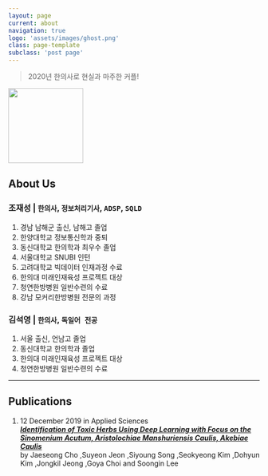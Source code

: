 ```yaml
---
layout: page
current: about
navigation: true
logo: 'assets/images/ghost.png'
class: page-template
subclass: 'post page'
---
```

> 2020년 한의사로 현실과 마주한 커플!

<img src="{{ site.baseurl }}assets/built/images/background-frontend3.jpg" width="150" />

## About Us 


### 조재성 |  `한의사`, `정보처리기사`, `ADSP`, `SQLD`
 1. 경남 남해군 출신, 남해고 졸업
 2. 한양대학교 정보통신학과 중퇴
 3. 동신대학교 한의학과 최우수 졸업  
 4. 서울대학교  SNUBI 인턴
 5. 고려대학교 빅데이터 인재과정 수료
 6. 한의대 미래인재육성 프로젝트 대상
 7. 청연한방병원 일반수련의 수료
 8. 강남 모커리한방병원 전문의 과정
    
### 김석영 | `한의사`, `독일어 전공`
 1. 서울 출신, 언남고 졸업
 2. 동신대학교 한의학과 졸업
 3. 한의대 미래인재육성 프로젝트 대상
 4. 청연한방병원 일반수련의 수료
    
 
---

## Publications


1. 12 December 2019 in Applied Sciences       
    ***[Identification of Toxic Herbs Using Deep Learning with Focus on the Sinomenium Acutum, Aristolochiae Manshuriensis Caulis, Akebiae Caulis](https://www.mdpi.com/2076-3417/9/24/5456)***  
    by Jaeseong Cho ,Suyeon Jeon ,Siyoung Song ,Seokyeong Kim ,Dohyun Kim ,Jongkil Jeong ,Goya Choi and Soongin Lee
  
